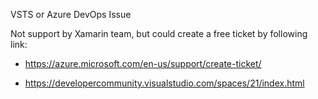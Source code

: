VSTS or Azure DevOps Issue

Not support by Xamarin team, but could create a free ticket by following link: 

- https://azure.microsoft.com/en-us/support/create-ticket/ 

- https://developercommunity.visualstudio.com/spaces/21/index.html 